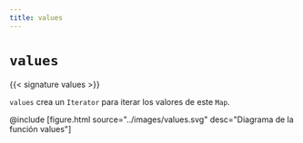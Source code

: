 ```yaml
---
title: values
---
```


# `values`

{{< signature values >}}

`values` crea un `Iterator` para iterar los valores de este `Map`.

@include [figure.html source="../images/values.svg" desc="Diagrama de la función values"]
